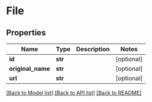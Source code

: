 # File

## Properties
Name | Type | Description | Notes
------------ | ------------- | ------------- | -------------
**id** | **str** |  | [optional] 
**original_name** | **str** |  | [optional] 
**url** | **str** |  | [optional] 

[[Back to Model list]](../README.md#documentation-for-models) [[Back to API list]](../README.md#documentation-for-api-endpoints) [[Back to README]](../README.md)



